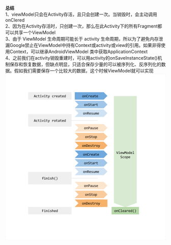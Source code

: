 **总结**<br/>
1、viewModel只会在Activity存活，且只会创建一次。当销毁时，会主动调用onClered
<br/>
2、因为在Activity存活时，只创建一次，那么在此Activity下的所有Fragment都可以共享一个ViewModel
<br/> 3、由于 ViewModel 生命周期可能长于 activity
生命周期，所以为了避免内存泄漏Google禁止在ViewModel中持有Context或activity或view的引用。如果非得使用Context，可以继承AndroidViewModel
类中获取ApplicationContext <br/>
4、之前我们在activity销毁重建时，可以用activity的onSaveInstanceState()机制保存和恢复数据，但缺点明显，只适合保存少量的可以被序列化、反序列化的数据。假如我们需要保存一个比较大的数据，这个时候ViewModel就可以实现<br/>
![pic1](pics/pic1.jpg)